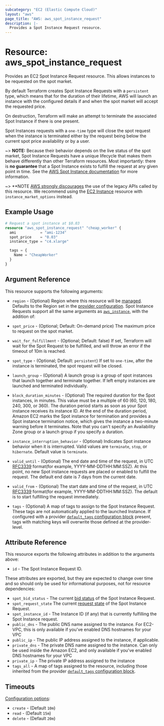 ```yaml
---
subcategory: "EC2 (Elastic Compute Cloud)"
layout: "aws"
page_title: "AWS: aws_spot_instance_request"
description: |-
  Provides a Spot Instance Request resource.
---
```


# Resource: aws_spot_instance_request

Provides an EC2 Spot Instance Request resource. This allows instances to be
requested on the spot market.

By default Terraform creates Spot Instance Requests with a `persistent` type,
which means that for the duration of their lifetime, AWS will launch an
instance with the configured details if and when the spot market will accept
the requested price.

On destruction, Terraform will make an attempt to terminate the associated Spot
Instance if there is one present.

Spot Instances requests with a `one-time` type will close the spot request
when the instance is terminated either by the request being below the current spot
price availability or by a user.

~> **NOTE:** Because their behavior depends on the live status of the spot
market, Spot Instance Requests have a unique lifecycle that makes them behave
differently than other Terraform resources. Most importantly: there is __no
guarantee__ that a Spot Instance exists to fulfill the request at any given
point in time. See the [AWS Spot Instance
documentation](https://docs.aws.amazon.com/AWSEC2/latest/UserGuide/using-spot-instances.html)
for more information.

~> **NOTE [AWS strongly discourages](https://docs.aws.amazon.com/AWSEC2/latest/UserGuide/spot-best-practices.html#which-spot-request-method-to-use) the use of the legacy APIs called by this resource.
We recommend using the [EC2 Instance](instance.html) resource with `instance_market_options` instead.

## Example Usage

```terraform
# Request a spot instance at $0.03
resource "aws_spot_instance_request" "cheap_worker" {
  ami           = "ami-1234"
  spot_price    = "0.03"
  instance_type = "c4.xlarge"

  tags = {
    Name = "CheapWorker"
  }
}
```

## Argument Reference

This resource supports the following arguments:

* `region` - (Optional) Region where this resource will be [managed](https://docs.aws.amazon.com/general/latest/gr/rande.html#regional-endpoints). Defaults to the Region set in the [provider configuration](https://registry.terraform.io/providers/hashicorp/aws/latest/docs#aws-configuration-reference).
Spot Instance Requests support all the same arguments as [`aws_instance`](instance.html), with the addition of:

* `spot_price` - (Optional; Default: On-demand price) The maximum price to request on the spot market.
* `wait_for_fulfillment` - (Optional; Default: false) If set, Terraform will
  wait for the Spot Request to be fulfilled, and will throw an error if the
  timeout of 10m is reached.
* `spot_type` - (Optional; Default: `persistent`) If set to `one-time`, after
  the instance is terminated, the spot request will be closed.
* `launch_group` - (Optional) A launch group is a group of spot instances that launch together and terminate together.
  If left empty instances are launched and terminated individually.
* `block_duration_minutes` - (Optional) The required duration for the Spot instances, in minutes. This value must be a multiple of 60 (60, 120, 180, 240, 300, or 360).
  The duration period starts as soon as your Spot instance receives its instance ID. At the end of the duration period, Amazon EC2 marks the Spot instance for termination and provides a Spot instance termination notice, which gives the instance a two-minute warning before it terminates.
  Note that you can't specify an Availability Zone group or a launch group if you specify a duration.
* `instance_interruption_behavior` - (Optional) Indicates Spot instance behavior when it is interrupted. Valid values are `terminate`, `stop`, or `hibernate`. Default value is `terminate`.
* `valid_until` - (Optional) The end date and time of the request, in UTC [RFC3339](https://tools.ietf.org/html/rfc3339#section-5.8) format(for example, YYYY-MM-DDTHH:MM:SSZ). At this point, no new Spot instance requests are placed or enabled to fulfill the request. The default end date is 7 days from the current date.
* `valid_from` - (Optional) The start date and time of the request, in UTC [RFC3339](https://tools.ietf.org/html/rfc3339#section-5.8) format(for example, YYYY-MM-DDTHH:MM:SSZ). The default is to start fulfilling the request immediately.
* `tags` - (Optional) A map of tags to assign to the Spot Instance Request. These tags are not automatically applied to the launched Instance. If configured with a provider [`default_tags` configuration block](https://registry.terraform.io/providers/hashicorp/aws/latest/docs#default_tags-configuration-block) present, tags with matching keys will overwrite those defined at the provider-level.

## Attribute Reference

This resource exports the following attributes in addition to the arguments above:

* `id` - The Spot Instance Request ID.

These attributes are exported, but they are expected to change over time and so
should only be used for informational purposes, not for resource dependencies:

* `spot_bid_status` - The current [bid
  status](https://docs.aws.amazon.com/AWSEC2/latest/UserGuide/spot-bid-status.html)
  of the Spot Instance Request.
* `spot_request_state` The current [request
  state](https://docs.aws.amazon.com/AWSEC2/latest/UserGuide/spot-requests.html#creating-spot-request-status)
  of the Spot Instance Request.
* `spot_instance_id` - The Instance ID (if any) that is currently fulfilling
  the Spot Instance request.
* `public_dns` - The public DNS name assigned to the instance. For EC2-VPC, this
  is only available if you've enabled DNS hostnames for your VPC
* `public_ip` - The public IP address assigned to the instance, if applicable.
* `private_dns` - The private DNS name assigned to the instance. Can only be
  used inside the Amazon EC2, and only available if you've enabled DNS hostnames
  for your VPC
* `private_ip` - The private IP address assigned to the instance
* `tags_all` - A map of tags assigned to the resource, including those inherited from the provider [`default_tags` configuration block](https://registry.terraform.io/providers/hashicorp/aws/latest/docs#default_tags-configuration-block).

## Timeouts

[Configuration options](https://developer.hashicorp.com/terraform/language/resources/syntax#operation-timeouts):

* `create` - (Default `10m`)
* `read` - (Default `15m`)
* `delete` - (Default `20m`)
